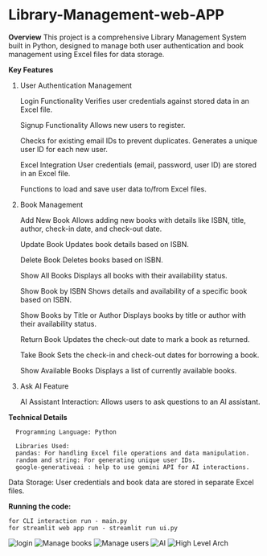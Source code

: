 # Library-Management-web-APP

**Overview**
This project is a comprehensive Library Management System built in Python, designed to manage both user authentication and book management using Excel files for data storage.


**Key Features**

1. User Authentication Management

    Login Functionality
        Verifies user credentials against stored data in an Excel file.
   
    Signup Functionality
        Allows new users to register.
   
    Checks for existing email IDs to prevent duplicates.
        Generates a unique user ID for each new user.
   
    Excel Integration
        User credentials (email, password, user ID) are stored in an Excel file.
   
    Functions to load and save user data to/from Excel files.


2. Book Management
   
    Add New Book
        Allows adding new books with details like ISBN, title, author, check-in date, and check-out date.
   
    Update Book
        Updates book details based on ISBN.
   
    Delete Book
        Deletes books based on ISBN.
   
    Show All Books
        Displays all books with their availability status.
   
    Show Book by ISBN
        Shows details and availability of a specific book based on ISBN.
   
    Show Books by Title or Author
        Displays books by title or author with their availability status.
   
    Return Book
        Updates the check-out date to mark a book as returned.
   
    Take Book
        Sets the check-in and check-out dates for borrowing a book.
   
   
    Show Available Books
        Displays a list of currently available books.

   
3. Ask AI Feature
   
      AI Assistant Interaction:
          Allows users to ask questions to an AI assistant.


**Technical Details**

      Programming Language: Python
      
      Libraries Used:
      pandas: For handling Excel file operations and data manipulation.
      random and string: For generating unique user IDs.
      google-generativeai : help to use gemini API for AI interactions.
      

Data Storage:
  User credentials and book data are stored in separate Excel files.


**Running the code:**

    for CLI interaction run - main.py
    for streamlit web app run - streamlit run ui.py

![login](https://github.com/user-attachments/assets/da57be67-412d-4f43-98a1-8f41d4ddb5c1)
![Manage books](https://github.com/user-attachments/assets/67c0a4b1-8bb8-41c0-b4ee-93539572cd73)
![Manage users](https://github.com/user-attachments/assets/d5eb81ad-e53c-4a37-a845-1c9d1ee1f14f)
![AI](https://github.com/user-attachments/assets/0614b746-ed3c-45a8-9746-ff200ac38577)
![High Level Arch](https://github.com/user-attachments/assets/2c2898ae-7b76-4d2c-b1f6-61d689dff5c2)

